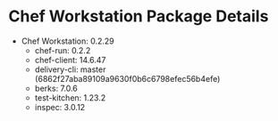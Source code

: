 # Chef Workstation Package Details

* Chef Workstation: 0.2.29
  * chef-run: 0.2.2
  * chef-client: 14.6.47
  * delivery-cli: master (6862f27aba89109a9630f0b6c6798efec56b4efe)
  * berks: 7.0.6
  * test-kitchen: 1.23.2
  * inspec: 3.0.12
